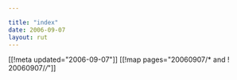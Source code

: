 ```yaml
---

title: "index"
date: 2006-09-07
layout: rut
---
```


[[!meta updated="2006-09-07"]]
[[!map pages="20060907/* and ! 20060907/*/*"]]
